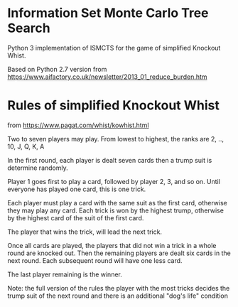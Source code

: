 Information Set Monte Carlo Tree Search
=======================================

Python 3 implementation of ISMCTS for the game of simplified Knockout Whist.

Based on Python 2.7 version from https://www.aifactory.co.uk/newsletter/2013_01_reduce_burden.htm

Rules of simplified Knockout Whist
==================================
from https://www.pagat.com/whist/kowhist.html

Two to seven players may play. From lowest to highest, the ranks are 2, .., 10, J, Q, K, A

In the first round, each player is dealt seven cards then a trump suit is
determine randomly.

Player 1 goes first to play a card, followed by player 2, 3, and so on. Until
everyone has played one card, this is one trick.

Each player must play a card with the same suit as the first card, otherwise
they may play any card. Each trick is won by the highest trump, otherwise by
the highest card of the suit of the first card.

The player that wins the trick, will lead the next trick.

Once all cards are played, the players that did not win a trick in a whole
round are knocked out. Then the remaining players are dealt six cards in
the next round. Each subsequent round will have one less card.

The last player remaining is the winner.

Note: the full version of the rules the player with the most tricks decides the trump suit of the next round and there is an additional "dog's life" condition
